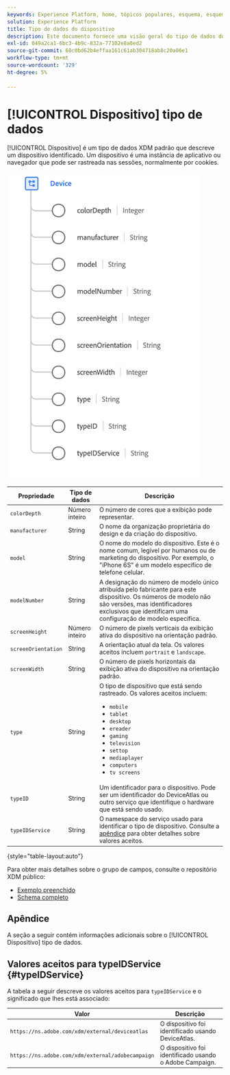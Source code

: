 ```yaml
---
keywords: Experience Platform, home, tópicos populares, esquema, esquema, XDM, campos, esquemas, esquemas, dispositivo, tipo de dados, tipo de dados, tipo de dados;
solution: Experience Platform
title: Tipo de dados do dispositivo
description: Este documento fornece uma visão geral do tipo de dados do Device XDM.
exl-id: 049a2ca1-6bc3-4b9c-832a-77102e8a0ed2
source-git-commit: 60c0bd62b4effaa161c61ab304718ab8c20a06e1
workflow-type: tm+mt
source-wordcount: '329'
ht-degree: 5%

---
```


# [!UICONTROL Dispositivo] tipo de dados

[!UICONTROL Dispositivo] é um tipo de dados XDM padrão que descreve um dispositivo identificado. Um dispositivo é uma instância de aplicativo ou navegador que pode ser rastreada nas sessões, normalmente por cookies.

<img src="../images/data-types/device.png" width="450" /><br />

| Propriedade | Tipo de dados | Descrição |
| --- | --- | --- |
| `colorDepth` | Número inteiro | O número de cores que a exibição pode representar. |
| `manufacturer` | String | O nome da organização proprietária do design e da criação do dispositivo. |
| `model` | String | O nome do modelo do dispositivo. Este é o nome comum, legível por humanos ou de marketing do dispositivo. Por exemplo, o &quot;iPhone 6S&quot; é um modelo específico de telefone celular. |
| `modelNumber` | String | A designação do número de modelo único atribuída pelo fabricante para este dispositivo. Os números de modelo não são versões, mas identificadores exclusivos que identificam uma configuração de modelo específica. |
| `screenHeight` | Número inteiro | O número de pixels verticais da exibição ativa do dispositivo na orientação padrão. |
| `screenOrientation` | String | A orientação atual da tela. Os valores aceitos incluem `portrait` e `landscape`. |
| `screenWidth` | String | O número de pixels horizontais da exibição ativa do dispositivo na orientação padrão. |
| `type` | String | O tipo de dispositivo que está sendo rastreado. Os valores aceitos incluem: <ul><li>`mobile`</li><li>`tablet`</li><li>`desktop`</li><li>`ereader`</li><li>`gaming`</li><li>`television`</li><li>`settop`</li><li>`mediaplayer`</li><li>`computers`</li><li>`tv screens`</li></ul> |
| `typeID` | String | Um identificador para o dispositivo. Pode ser um identificador do DeviceAtlas ou outro serviço que identifique o hardware que está sendo usado. |
| `typeIDService` | String | O namespace do serviço usado para identificar o tipo de dispositivo. Consulte a [apêndice](#typeIDService) para obter detalhes sobre valores aceitos. |

{style=&quot;table-layout:auto&quot;}

Para obter mais detalhes sobre o grupo de campos, consulte o repositório XDM público:

* [Exemplo preenchido](https://github.com/adobe/xdm/blob/master/components/datatypes/device.example.1.json)
* [Schema completo](https://github.com/adobe/xdm/blob/master/components/datatypes/device.schema.json)

## Apêndice

A seção a seguir contém informações adicionais sobre o [!UICONTROL Dispositivo] tipo de dados.

## Valores aceitos para typeIDService {#typeIDService}

A tabela a seguir descreve os valores aceitos para `typeIDService` e o significado que lhes está associado:

| Valor | Descrição |
| --- | --- |
| `https://ns.adobe.com/xdm/external/deviceatlas` | O dispositivo foi identificado usando DeviceAtlas. |
| `https://ns.adobe.com/xdm/external/adobecampaign` | O dispositivo foi identificado usando o Adobe Campaign. |

